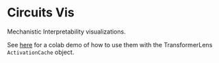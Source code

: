 # Circuits Vis

Mechanistic Interpretability visualizations.

See [here](https://colab.research.google.com/drive/1GC0GhxNWraXFbjC4njVMEke7V2R9kx09) for a colab demo of how to use them with the TransformerLens `ActivationCache` object.
